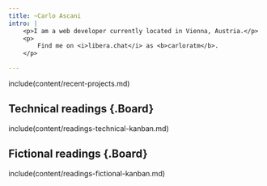 ```yaml
---
title: ~Carlo Ascani
intro: |
    <p>I am a web developer currently located in Vienna, Austria.</p>
    <p>
        Find me on <i>libera.chat</i> as <b>carloratm</b>.
    </p>

---
```


include(content/recent-projects.md)

## Technical readings {.Board}

include(content/readings-technical-kanban.md)

## Fictional readings {.Board}

include(content/readings-fictional-kanban.md)

